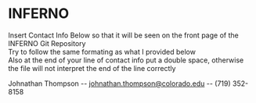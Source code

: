 # INFERNO
Insert Contact Info Below so that it will be seen on the front page of the INFERNO Git Repository  
Try to follow the same formating as what I provided below  
Also at the end of your line of contact info put a double space, otherwise the file will not interpret the end of the line correctly  
  
Johnathan Thompson -- johnathan.thompson@colorado.edu -- (719) 352-8158
